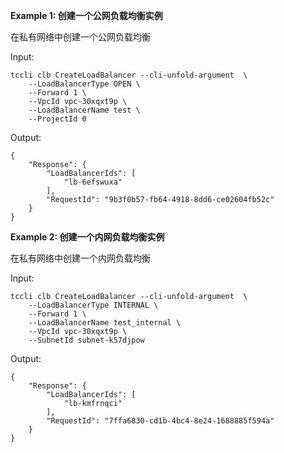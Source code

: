 **Example 1: 创建一个公网负载均衡实例**

在私有网络中创建一个公网负载均衡

Input: 

```
tccli clb CreateLoadBalancer --cli-unfold-argument  \
    --LoadBalancerType OPEN \
    --Forward 1 \
    --VpcId vpc-30xqxt9p \
    --LoadBalancerName test \
    --ProjectId 0
```

Output: 
```
{
    "Response": {
        "LoadBalancerIds": [
            "lb-6efswuxa"
        ],
        "RequestId": "9b3f0b57-fb64-4918-8dd6-ce02604fb52c"
    }
}
```

**Example 2: 创建一个内网负载均衡实例**

在私有网络中创建一个内网负载均衡

Input: 

```
tccli clb CreateLoadBalancer --cli-unfold-argument  \
    --LoadBalancerType INTERNAL \
    --Forward 1 \
    --LoadBalancerName test_internal \
    --VpcId vpc-30xqxt9p \
    --SubnetId subnet-k57djpow
```

Output: 
```
{
    "Response": {
        "LoadBalancerIds": [
            "lb-kmfrnqci"
        ],
        "RequestId": "7ffa6830-cd1b-4bc4-8e24-1688885f594a"
    }
}
```

